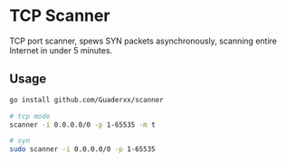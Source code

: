 # TCP Scanner

TCP port scanner, spews SYN packets asynchronously, scanning entire Internet in under 5 minutes.


## Usage 

```bash
go install github.com/Guaderxx/scanner

# tcp mode
scanner -i 0.0.0.0/0 -p 1-65535 -m t

# syn
sudo scanner -i 0.0.0.0/0 -p 1-65535
```
